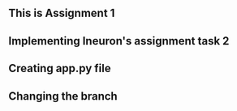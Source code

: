 ## This is Assignment 1

## Implementing Ineuron's assignment task 2

## Creating app.py file 

## Changing the branch